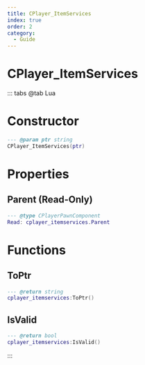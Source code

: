 ```yaml
---
title: CPlayer_ItemServices
index: true
order: 2
category:
  - Guide
---
```


# CPlayer_ItemServices

::: tabs
@tab Lua
# Constructor
```lua
--- @param ptr string
CPlayer_ItemServices(ptr)
```
# Properties
## Parent (Read-Only)
```lua
--- @type CPlayerPawnComponent
Read: cplayer_itemservices.Parent
```
# Functions
## ToPtr
```lua
--- @return string
cplayer_itemservices:ToPtr()
```
## IsValid
```lua
--- @return bool
cplayer_itemservices:IsValid()
```

:::